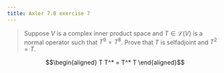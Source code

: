 ```yaml
---
title: Axler 7.B exercise 7
---
```


> Suppose $V$ is a complex inner product space and
> $T \in  \mathcal{L}(V)$ is a normal operator such that $T^9 = T^8$.
> Prove that $T$ is selfadjoint and $T^2 = T$.

$$\begin{aligned}
T T^* = T^* T
\end{aligned}$$
